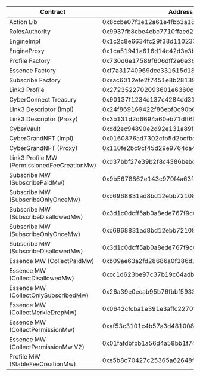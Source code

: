 | Contract                                     | Address                                    |
| -------------------------------------------- | ------------------------------------------ |
| Action Lib                                   | 0x8ccbe07f1e12a61e4fbb3a1895d35dce001ff73a |
| RolesAuthority                               | 0x9937fb8ebe4ebc7710ffaed246584603f390be3e |
| EngineImpl                                   | 0x1c2c8e6634fc29f38d110233b5370a1b7ebbb6e5 |
| EngineProxy                                  | 0x1ca51941a616d14c42d3e3b9e6e687d7f5054c3a |
| Profile Factory                              | 0x730d6e17589f606dff2e6e36c7abd8a8c2b40f91 |
| Essence Factory                              | 0xf7a31740969dce331615d189d355e5edf2b80b70 |
| Subscribe Factory                            | 0xeac6012efe2f7451e8b28139e8d23bb3b540fecb |
| Link3 Profile                                | 0x2723522702093601e6360cae665518c4f63e9da6 |
| CyberConnect Treasury                        | 0x90137f1234c137c4284dd317303f2717c871f70a |
| Link3 Descriptor (Impl)                      | 0x24f869169422f86ebf0c90b6785f9f3534ff08e5 |
| Link3 Descriptor (Proxy)                     | 0x3b131d2d6694a60eb71dff607cc64e6296daa71e |
| CyberVault                                   | 0xdd2ec94890e2d92e131a89f73bfe124137e0c10e |
| CyberGrandNFT (Impl)                         | 0x0160876ad7302cfb5d2bcfbe664a436a69383a12 |
| CyberGrandNFT (Proxy)                        | 0x110fe2bc9cf45d29e9764da4f6274abf13111efc |
| Link3 Profile MW (PermissionedFeeCreationMw) | 0xd37bbf27e39b2f8c4386bebccda0850eeffd2a82 |
| Subscribe MW (SubscribePaidMw)               | 0x9b5678862e143c970f4a63f57dd8a677f5942c40 |
| Subscribe MW (SubscribeOnlyOnceMw)           | 0xc6968831ad8bd12ebb72108f6e4c51432580870d |
| Subscribe MW (SubscribeDisallowedMw)         | 0x3d1c0dcff5ab0a8ede767f9c094b9e12940f6428 |
| Subscribe MW (SubscribeOnlyOnceMw)           | 0xc6968831ad8bd12ebb72108f6e4c51432580870d |
| Subscribe MW (SubscribeDisallowedMw)         | 0x3d1c0dcff5ab0a8ede767f9c094b9e12940f6428 |
| Essence MW (CollectPaidMw)                   | 0xb09ae63a2fd28686a0f386d1ddfd4b53687bf298 |
| Essence MW (CollectDisallowedMw)             | 0xcc1d623be97c37b19c64adbd35390260460b92e7 |
| Essence MW (CollectOnlySubscribedMw)         | 0x26a39e0ecab95b76fbbf593331e25caaa13f83c7 |
| Essence MW (CollectMerkleDropMw)             | 0x0642cfcba1e391e3affc2270fd2a20e468bceeaa |
| Essence MW (CollectPermissionMw)             | 0xaf53c3101c4b57a3d48100832ab8d1732b58c64c |
| Essence MW (CollectPermissionMw V2)          | 0x01fafdbfbb1a56d4a58bb1f7472fb866922ff6c4 |
| Profile MW (StableFeeCreationMw)             | 0xe5b8c70427c25365a62648f8804c5eaee57fb006 |
